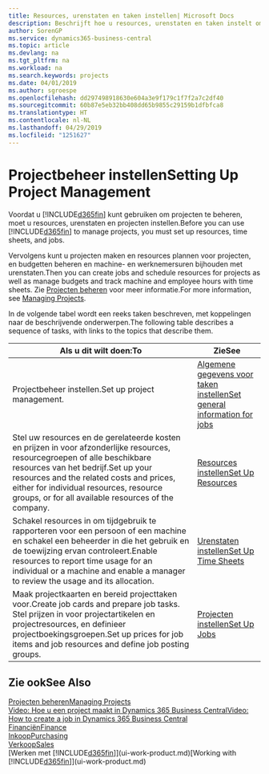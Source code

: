 ```yaml
---
title: Resources, urenstaten en taken instellen| Microsoft Docs
description: Beschrijft hoe u resources, urenstaten en taken instelt om projecten te beheren.
author: SorenGP
ms.service: dynamics365-business-central
ms.topic: article
ms.devlang: na
ms.tgt_pltfrm: na
ms.workload: na
ms.search.keywords: projects
ms.date: 04/01/2019
ms.author: sgroespe
ms.openlocfilehash: dd297498918630e604a3e9f179c1f7f2a7c2df40
ms.sourcegitcommit: 60b87e5eb32bb408dd65b9855c29159b1dfbfca8
ms.translationtype: HT
ms.contentlocale: nl-NL
ms.lasthandoff: 04/29/2019
ms.locfileid: "1251627"
---
```

# <a name="setting-up-project-management"></a><span data-ttu-id="60236-103">Projectbeheer instellen</span><span class="sxs-lookup"><span data-stu-id="60236-103">Setting Up Project Management</span></span>
<span data-ttu-id="60236-104">Voordat u [!INCLUDE[d365fin](includes/d365fin_md.md)] kunt gebruiken om projecten te beheren, moet u resources, urenstaten en projecten instellen.</span><span class="sxs-lookup"><span data-stu-id="60236-104">Before you can use [!INCLUDE[d365fin](includes/d365fin_md.md)] to manage projects, you must set up resources, time sheets, and jobs.</span></span>

<span data-ttu-id="60236-105">Vervolgens kunt u projecten maken en resources plannen voor projecten, en budgetten beheren en machine- en werknemersuren bijhouden met urenstaten.</span><span class="sxs-lookup"><span data-stu-id="60236-105">Then you can create jobs and schedule resources for projects as well as manage budgets and track machine and employee hours with time sheets.</span></span> <span data-ttu-id="60236-106">Zie [Projecten beheren](projects-manage-projects.md) voor meer informatie.</span><span class="sxs-lookup"><span data-stu-id="60236-106">For more information, see [Managing Projects](projects-manage-projects.md).</span></span>  

<span data-ttu-id="60236-107">In de volgende tabel wordt een reeks taken beschreven, met koppelingen naar de beschrijvende onderwerpen.</span><span class="sxs-lookup"><span data-stu-id="60236-107">The following table describes a sequence of tasks, with links to the topics that describe them.</span></span>

| <span data-ttu-id="60236-108">Als u dit wilt doen:</span><span class="sxs-lookup"><span data-stu-id="60236-108">To</span></span> | <span data-ttu-id="60236-109">Zie</span><span class="sxs-lookup"><span data-stu-id="60236-109">See</span></span> |
| --- | --- |
| <span data-ttu-id="60236-110">Projectbeheer instellen.</span><span class="sxs-lookup"><span data-stu-id="60236-110">Set up project management.</span></span>|[<span data-ttu-id="60236-111">Algemene gegevens voor taken instellen</span><span class="sxs-lookup"><span data-stu-id="60236-111">Set general information for jobs</span></span>](projects-how-setup-jobs.md#to-set-general-information-for-jobs)|
| <span data-ttu-id="60236-112">Stel uw resources en de gerelateerde kosten en prijzen in voor afzonderlijke resources, resourcegroepen of alle beschikbare resources van het bedrijf.</span><span class="sxs-lookup"><span data-stu-id="60236-112">Set up your resources and the related costs and prices, either for individual resources, resource groups, or for all available resources of the company.</span></span> |[<span data-ttu-id="60236-113">Resources instellen</span><span class="sxs-lookup"><span data-stu-id="60236-113">Set Up Resources</span></span>](projects-how-setup-resources.md) |
| <span data-ttu-id="60236-114">Schakel resources in om tijdgebruik te rapporteren voor een persoon of een machine en schakel een beheerder in die het gebruik en de toewijzing ervan controleert.</span><span class="sxs-lookup"><span data-stu-id="60236-114">Enable resources to report time usage for an individual or a machine and enable a manager to review the usage and its allocation.</span></span> |[<span data-ttu-id="60236-115">Urenstaten instellen</span><span class="sxs-lookup"><span data-stu-id="60236-115">Set Up Time Sheets</span></span>](projects-how-setup-time-sheets.md) |
| <span data-ttu-id="60236-116">Maak projectkaarten en bereid projecttaken voor.</span><span class="sxs-lookup"><span data-stu-id="60236-116">Create job cards and prepare job tasks.</span></span> <span data-ttu-id="60236-117">Stel prijzen in voor projectartikelen en projectresources, en definieer projectboekingsgroepen.</span><span class="sxs-lookup"><span data-stu-id="60236-117">Set up prices for job items and job resources and define job posting groups.</span></span> |[<span data-ttu-id="60236-118">Projecten instellen</span><span class="sxs-lookup"><span data-stu-id="60236-118">Set Up Jobs</span></span>](projects-how-setup-jobs.md) |

## <a name="see-also"></a><span data-ttu-id="60236-119">Zie ook</span><span class="sxs-lookup"><span data-stu-id="60236-119">See Also</span></span>

[<span data-ttu-id="60236-120">Projecten beheren</span><span class="sxs-lookup"><span data-stu-id="60236-120">Managing Projects</span></span>](projects-manage-projects.md)  
[<span data-ttu-id="60236-121">Video: Hoe u een project maakt in Dynamics 365 Business Central</span><span class="sxs-lookup"><span data-stu-id="60236-121">Video: How to create a job in Dynamics 365 Business Central</span></span>](https://www.youtube.com/watch?v=VqaPWr7BWmw)  
[<span data-ttu-id="60236-122">Financiën</span><span class="sxs-lookup"><span data-stu-id="60236-122">Finance</span></span>](finance.md)  
[<span data-ttu-id="60236-123">Inkoop</span><span class="sxs-lookup"><span data-stu-id="60236-123">Purchasing</span></span>](purchasing-manage-purchasing.md)  
[<span data-ttu-id="60236-124">Verkoop</span><span class="sxs-lookup"><span data-stu-id="60236-124">Sales</span></span>](sales-manage-sales.md)  
<span data-ttu-id="60236-125">[Werken met [!INCLUDE[d365fin](includes/d365fin_md.md)]](ui-work-product.md)</span><span class="sxs-lookup"><span data-stu-id="60236-125">[Working with [!INCLUDE[d365fin](includes/d365fin_md.md)]](ui-work-product.md)</span></span>  
